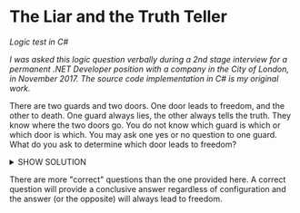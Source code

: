 # The Liar and the Truth Teller

<i>Logic test in C#</i>

<i>I was asked this logic question verbally during a 2nd stage interview for a permanent .NET Developer position with a company in the City of London, in November 2017. The source code implementation in C# is my original work.</i>

There are two guards and two doors. One door leads to freedom, and the other to death. One guard always lies, the other always tells the truth. They know where the two doors go. You do not know which guard is which or which door is which. You may ask one yes or no question to one guard. What do you ask to determine which door leads to freedom?

<p>
<details>
    <summary>SHOW SOLUTION</summary>
    
We must ask a question that will result in an answer which is conclusive regardless of the configuration, i.e. if we are asking the liar or the truth teller and if they are guarding the door that leads to freedom or the other door. 

<b>SOLUTION</B>

Point to any door and ask the guard in front of it: What will the other guard say if I ask him 'Does your door lead to freedom?'. This question will produce a conclusive answer in all configurations. If you always do the opposite of what the answer says (use the other door) you will always find the right door.

There are four possible configurations, and the answer we get (or it's opposite) must lead to the safe door in all cases:
<ol><li>Ask the truth teller that guards the right door</li>
<li>Ask the liar that guards the right door</li>
<li>Ask the truth teller that guards the wrong door</li>
<li>Ask the liar that guards the wrong door</li>
</ol>

<ul>
<li>Run the console application for a visual representation of the results. Two questions are evaluated :
<ol><li>Does your door lead to freedom? (no conclusive answer - wrong question)</li>
<li>What will the other guard answer if I ask him 'Does your door lead to freedom?' (conclusive answer - doing the opposite will always lead to freedom)</li></ol>
</li>
<li>The test suite contains unit tests that check if a question will provide a conclusive answer, and if following this answer (or it's opposite) will lead to freedom, in all possible configurations.</li>
</ul>



</details>
</p>

<p>
There are more "correct" questions than the one provided here. A correct question will provide a conclusive answer regardless of configuration and the answer (or the opposite) will always lead to freedom.
  </p>

